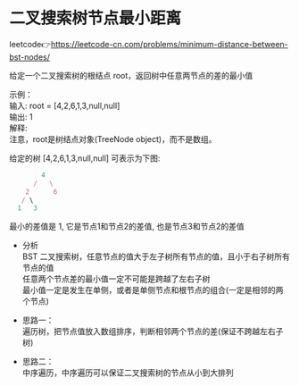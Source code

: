 # 二叉搜索树节点最小距离  
leetcode👉https://leetcode-cn.com/problems/minimum-distance-between-bst-nodes/  

给定一个二叉搜索树的根结点 root，返回树中任意两节点的差的最小值  

示例：  
输入: root = [4,2,6,1,3,null,null]  
输出: 1  
解释:  
注意，root是树结点对象(TreeNode object)，而不是数组。

给定的树 [4,2,6,1,3,null,null] 可表示为下图:
  ```js
          4
        /   \
      2      6
     / \    
    1   3  
  ```
最小的差值是 1, 它是节点1和节点2的差值, 也是节点3和节点2的差值  

- 分析  
  BST 二叉搜索树，任意节点的值大于左子树所有节点的值，且小于右子树所有节点的值  
  任意两个节点差的最小值一定不可能是跨越了左右子树  
  最小值一定是发生在单侧，或者是单侧节点和根节点的组合(一定是相邻的两个节点)  

- 思路一：  
  遍历树，把节点值放入数组排序，判断相邻两个节点的差(保证不跨越左右子树)  

- 思路二：  
  中序遍历，中序遍历可以保证二叉搜索树的节点从小到大排列  